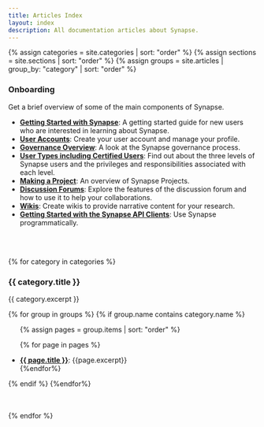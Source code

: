```yaml
---
title: Articles Index
layout: index
description: All documentation articles about Synapse.
---
```


<div class="col-xs-12 col-md-12 col-lg-12" id="subjects">

{% assign categories = site.categories | sort: "order" %}
{% assign sections = site.sections | sort: "order" %}
{% assign groups = site.articles | group_by: "category" | sort: "order"  %}

<!-- Onboarding needs a specific ordering that is difficult to get with a loop.
	 Instead, we have to hardcode the ordering for the onboarding category.
	 Note that if the except changes in the article, it will not reflect the
	 change on the index page. The excerpt must be updated here.
-->
<div class="tab-pane active" id="Onboarding">

<h3>Onboarding</h3>
<p>Get a brief overview of some of the main components of Synapse.</p>

<ul>
<li><b><a href="getting_started.html">Getting Started with Synapse</a></b>: A getting started guide for new users who are interested in learning about Synapse.</li>
<li><b><a href="user_profiles.html">User Accounts</a></b>: Create your user account and manage your profile.</li>
<li><b><a href="governance.html">Governance Overview</a></b>: A look at the Synapse governance process.</li>
<li><b><a href="accounts_certified_users_and_profile_validation.html">User Types including Certified Users</a></b>: Find out about the three levels of Synapse users and the privileges and responsibilities associated with each level.</li>
<li><b><a href="making_a_project.html">Making a Project</a></b>: An overview of Synapse Projects.</li>
<li><b><a href="discussion.html">Discussion Forums</a></b>: Explore the features of the discussion forum and how to use it to help your collaborations.</li>
<li><b><a href="wikis.html">Wikis</a></b>: Create wikis to provide narrative content for your research.</li>
<li><b><a href="getting_started_clients.html">Getting Started with the Synapse API Clients</a></b>: Use Synapse programmatically.</li>
</ul>
<br/>
<br/>
</div>

<!-- Create rest of categories that don't need to be manually hand-crafted. -->
{% for category in categories %}
<div class="tab-pane active" id="{{ category.name }}">

<h3>{{ category.title }}</h3>
<p>{{ category.excerpt }}</p>

{% for group in groups %} {% if group.name contains category.name %}
<ul>
{% assign pages = group.items | sort: "order" %}

{% for page in pages %}
<li><b><a href="{{ page.url | relative_url}}">{{ page.title }}</a></b>: {{page.excerpt}}</li>    {%endfor%}
</ul>
{% endif %} {%endfor%}
</div>

<!-- TODO replace this with style -->
<br/>
<br/>

{% endfor %}

</div>

<div class="clearfix"></div>
